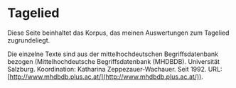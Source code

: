 # Tagelied

Diese Seite beinhaltet das Korpus, das meinen Auswertungen zum Tagelied zugrundeliegt. 

Die einzelne Texte sind aus der mittelhochdeutschen Begriffsdatenbank bezogen (Mittelhochdeutsche Begriffsdatenbank (MHDBDB). Universität Salzburg. Koordination: Katharina Zeppezauer-Wachauer. Seit 1992. URL: [http://www.mhdbdb.plus.ac.at/](http://www.mhdbdb.plus.ac.at/)).
